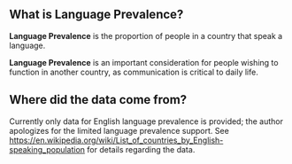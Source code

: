## What is Language Prevalence?

**Language Prevalence** is the proportion of people in a country that speak a language.

**Language Prevalence** is an important consideration for people wishing to function in another country, as communication is critical to daily life.


## Where did the data come from?

Currently only data for English language prevalence is provided; the author apologizes for the limited language prevalence support.
See https://en.wikipedia.org/wiki/List_of_countries_by_English-speaking_population for details regarding the data.
